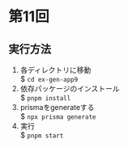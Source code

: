 # 第11回

## 実行方法
1. 各ディレクトリに移動  
    $ `cd ex-gen-app9`
1. 依存パッケージのインストール  
    $ `pnpm install`
1. prismaをgenerateする  
    $ `npx prisma generate`
1. 実行  
    $ `pnpm start`
